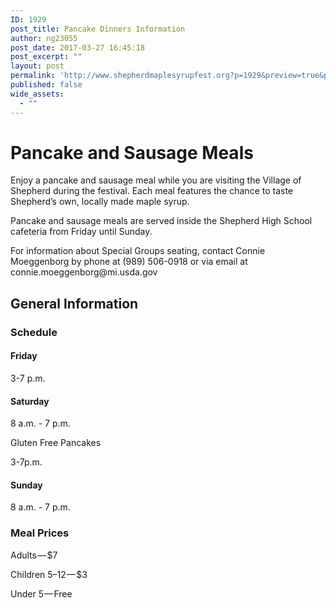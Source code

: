 ```yaml
---
ID: 1929
post_title: Pancake Dinners Information
author: ng23055
post_date: 2017-03-27 16:45:18
post_excerpt: ""
layout: post
permalink: 'http://www.shepherdmaplesyrupfest.org?p=1929&preview=true&preview_id=1929'
published: false
wide_assets:
  - ""
---
```

<h1>Pancake and Sausage Meals</h1>
<p></p>
<p></p>
<p><i><b></i></b></p>
<p>Enjoy a pancake and sausage meal while you are visiting the Village of Shepherd during the festival. Each meal features the chance to taste Shepherd’s own, locally made maple syrup.</p>
<p></p>
<p>Pancake and sausage meals are served inside the Shepherd High School cafeteria from Friday until Sunday.</p>
<p></p>
<p>For information about Special Groups seating, contact Connie Moeggenborg by phone at (989) 506-0918 or via email at connie.moeggenborg@mi.usda.gov</p>
<p></p>
<h2>General Information</h2>
<h3>Schedule</h3>
<h4>Friday</h4>
<p>3-7 p.m.</p>
<h4>Saturday</h4>
<p>8 a.m. - 7 p.m.</p>
<p>Gluten Free Pancakes</p>
<p>3-7p.m.</p>
<h4>Sunday</h4>
<p>8 a.m. - 7 p.m.</p>
<h3>Meal Prices</h3>
<p>Adults — $7</p>
<p>Children 5–12 — $3</p>
<p>Under 5 — Free</p>